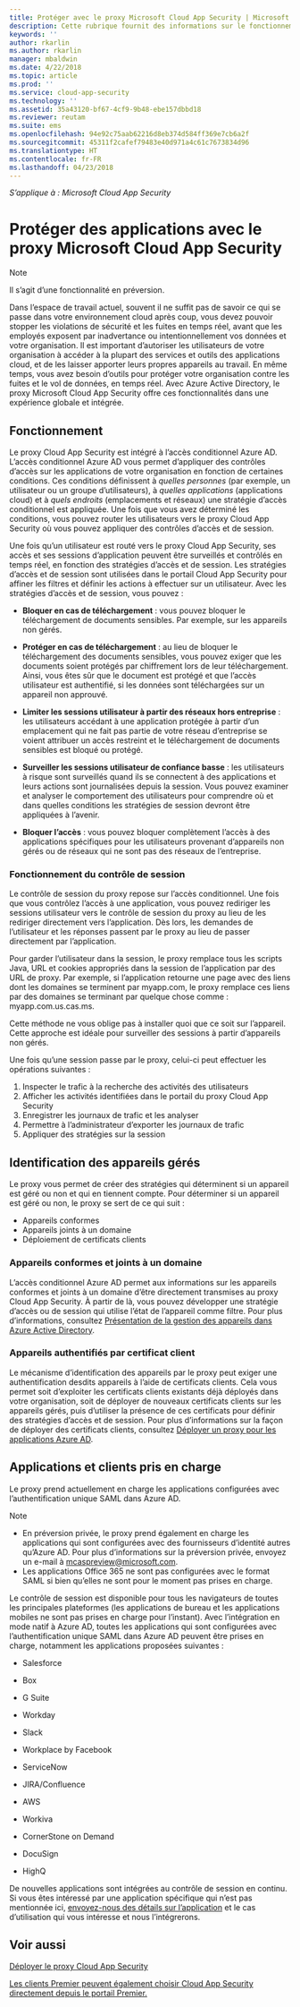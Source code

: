 ```yaml
---
title: Protéger avec le proxy Microsoft Cloud App Security | Microsoft Docs
description: Cette rubrique fournit des informations sur le fonctionnement du proxy Cloud App Security.
keywords: ''
author: rkarlin
ms.author: rkarlin
manager: mbaldwin
ms.date: 4/22/2018
ms.topic: article
ms.prod: ''
ms.service: cloud-app-security
ms.technology: ''
ms.assetid: 35a43120-bf67-4cf9-9b48-ebe157dbbd18
ms.reviewer: reutam
ms.suite: ems
ms.openlocfilehash: 94e92c75aab62216d8eb374d584ff369e7cb6a2f
ms.sourcegitcommit: 45311f2cafef79483e40d971a4c61c7673834d96
ms.translationtype: HT
ms.contentlocale: fr-FR
ms.lasthandoff: 04/23/2018
---
```

*S’applique à : Microsoft Cloud App Security*


# <a name="protect-apps-with-microsoft-cloud-app-security-proxy"></a>Protéger des applications avec le proxy Microsoft Cloud App Security

> [!NOTE]
> Il s’agit d’une fonctionnalité en préversion.


Dans l’espace de travail actuel, souvent il ne suffit pas de savoir ce qui se passe dans votre environnement cloud après coup, vous devez pouvoir stopper les violations de sécurité et les fuites en temps réel, avant que les employés exposent par inadvertance ou intentionnellement vos données et votre organisation. Il est important d’autoriser les utilisateurs de votre organisation à accéder à la plupart des services et outils des applications cloud, et de les laisser apporter leurs propres appareils au travail. En même temps, vous avez besoin d’outils pour protéger votre organisation contre les fuites et le vol de données, en temps réel. Avec Azure Active Directory, le proxy Microsoft Cloud App Security offre ces fonctionnalités dans une expérience globale et intégrée.

## <a name="how-it-works"></a>Fonctionnement

Le proxy Cloud App Security est intégré à l’accès conditionnel Azure AD. L’accès conditionnel Azure AD vous permet d’appliquer des contrôles d’accès sur les applications de votre organisation en fonction de certaines conditions. Ces conditions définissent à *quelles personnes* (par exemple, un utilisateur ou un groupe d’utilisateurs), à *quelles applications* (applications cloud) et à *quels endroits* (emplacements et réseaux) une stratégie d’accès conditionnel est appliquée. Une fois que vous avez déterminé les conditions, vous pouvez router les utilisateurs vers le proxy Cloud App Security où vous pouvez appliquer des contrôles d’accès et de session.

Une fois qu’un utilisateur est routé vers le proxy Cloud App Security, ses accès et ses sessions d’application peuvent être surveillés et contrôlés en temps réel, en fonction des stratégies d’accès et de session. Les stratégies d’accès et de session sont utilisées dans le portail Cloud App Security pour affiner les filtres et définir les actions à effectuer sur un utilisateur. Avec les stratégies d’accès et de session, vous pouvez :

-   **Bloquer en cas de téléchargement** : vous pouvez bloquer le téléchargement de documents sensibles. Par exemple, sur les appareils non gérés.

-   **Protéger en cas de téléchargement** : au lieu de bloquer le téléchargement des documents sensibles, vous pouvez exiger que les documents soient protégés par chiffrement lors de leur téléchargement. Ainsi, vous êtes sûr que le document est protégé et que l’accès utilisateur est authentifié, si les données sont téléchargées sur un appareil non approuvé. 

-   **Limiter les sessions utilisateur à partir des réseaux hors entreprise** : les utilisateurs accédant à une application protégée à partir d’un emplacement qui ne fait pas partie de votre réseau d’entreprise se voient attribuer un accès restreint et le téléchargement de documents sensibles est bloqué ou protégé.

-   **Surveiller les sessions utilisateur de confiance basse** : les utilisateurs à risque sont surveillés quand ils se connectent à des applications et leurs actions sont journalisées depuis la session. Vous pouvez examiner et analyser le comportement des utilisateurs pour comprendre où et dans quelles conditions les stratégies de session devront être appliquées à l’avenir. 

- **Bloquer l’accès** : vous pouvez bloquer complètement l’accès à des applications spécifiques pour les utilisateurs provenant d’appareils non gérés ou de réseaux qui ne sont pas des réseaux de l’entreprise.


### <a name="how-session-control-works"></a>Fonctionnement du contrôle de session

Le contrôle de session du proxy repose sur l’accès conditionnel. Une fois que vous contrôlez l’accès à une application, vous pouvez rediriger les sessions utilisateur vers le contrôle de session du proxy au lieu de les rediriger directement vers l’application. Dès lors, les demandes de l’utilisateur et les réponses passent par le proxy au lieu de passer directement par l’application.

Pour garder l’utilisateur dans la session, le proxy remplace tous les scripts Java, URL et cookies appropriés dans la session de l’application par des URL de proxy. Par exemple, si l’application retourne une page avec des liens dont les domaines se terminent par myapp.com, le proxy remplace ces liens par des domaines se terminant par quelque chose comme : myapp.com.us.cas.ms. 

Cette méthode ne vous oblige pas à installer quoi que ce soit sur l’appareil. Cette approche est idéale pour surveiller des sessions à partir d’appareils non gérés. 

Une fois qu’une session passe par le proxy, celui-ci peut effectuer les opérations suivantes :
1. Inspecter le trafic à la recherche des activités des utilisateurs
3. Afficher les activités identifiées dans le portail du proxy Cloud App Security
2. Enregistrer les journaux de trafic et les analyser
3. Permettre à l’administrateur d’exporter les journaux de trafic
4. Appliquer des stratégies sur la session

## <a name="managed-device-identification"></a>Identification des appareils gérés

Le proxy vous permet de créer des stratégies qui déterminent si un appareil est géré ou non et qui en tiennent compte. Pour déterminer si un appareil est géré ou non, le proxy se sert de ce qui suit :

-   Appareils conformes 
-   Appareils joints à un domaine 
-   Déploiement de certificats clients
 
 
### <a name="compliant-and-domain-joined-devices"></a>Appareils conformes et joints à un domaine
L’accès conditionnel Azure AD permet aux informations sur les appareils conformes et joints à un domaine d’être directement transmises au proxy Cloud App Security. À partir de là, vous pouvez développer une stratégie d’accès ou de session qui utilise l’état de l’appareil comme filtre.
Pour plus d’informations, consultez [Présentation de la gestion des appareils dans Azure Active Directory](https://docs.microsoft.com/azure/active-directory/device-management-introduction). 

### <a name="client-certificate-authenticated-devices"></a>Appareils authentifiés par certificat client

Le mécanisme d’identification des appareils par le proxy peut exiger une authentification desdits appareils à l’aide de certificats clients. Cela vous permet soit d’exploiter les certificats clients existants déjà déployés dans votre organisation, soit de déployer de nouveaux certificats clients sur les appareils gérés, puis d’utiliser la présence de ces certificats pour définir des stratégies d’accès et de session. Pour plus d’informations sur la façon de déployer des certificats clients, consultez [Déployer un proxy pour les applications Azure AD](proxy-deployment-aad.md).
 
## <a name="supported-apps-and-clients"></a>Applications et clients pris en charge

Le proxy prend actuellement en charge les applications configurées avec l’authentification unique SAML dans Azure AD. 

> [!NOTE]
> - En préversion privée, le proxy prend également en charge les applications qui sont configurées avec des fournisseurs d’identité autres qu’Azure AD. Pour plus d’informations sur la préversion privée, envoyez un e-mail à mcaspreview@microsoft.com.
> - Les applications Office 365 ne sont pas configurées avec le format SAML si bien qu’elles ne sont pour le moment pas prises en charge.

Le contrôle de session est disponible pour tous les navigateurs de toutes les principales plateformes (les applications de bureau et les applications mobiles ne sont pas prises en charge pour l’instant). Avec l’intégration en mode natif à Azure AD, toutes les applications qui sont configurées avec l’authentification unique SAML dans Azure AD peuvent être prises en charge, notamment les applications proposées suivantes :

-   Salesforce

-   Box

-   G Suite

-   Workday

-   Slack

-   Workplace by Facebook

-   ServiceNow

-   JIRA/Confluence

-   AWS

-   Workiva

-   CornerStone on Demand

-   DocuSign

-   HighQ 

De nouvelles applications sont intégrées au contrôle de session en continu. Si vous êtes intéressé par une application spécifique qui n’est pas mentionnée ici, [envoyez-nous des détails sur l’application](mailto:casfeedback@microsoft.com) et le cas d’utilisation qui vous intéresse et nous l’intégrerons.




## <a name="see-also"></a>Voir aussi  
[Déployer le proxy Cloud App Security](proxy-deployment-aad.md)   

[Les clients Premier peuvent également choisir Cloud App Security directement depuis le portail Premier.](https://premier.microsoft.com/)  
  


